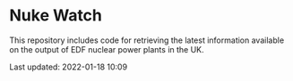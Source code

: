 # Nuke Watch

This repository includes code for retrieving the latest information available on the output of EDF nuclear power plants in the UK.

Last updated: 2022-01-18 10:09